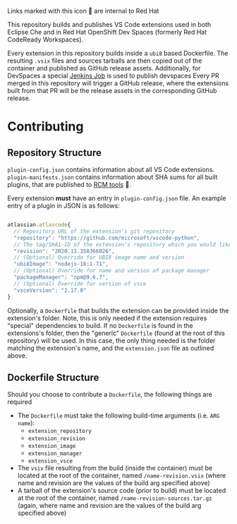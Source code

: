 Links marked with this icon 🚪 are internal to Red Hat

This repository builds and publishes VS Code extensions used in both Eclipse Che and in Red Hat OpenShift Dev Spaces (formerly Red Hat CodeReady Workspaces).

Every extension in this repository builds inside a `ubi8` based Dockerfile. The resulting `.vsix` files and sources tarballs are then copied out of the container and published as GitHub release assets. Additionally, for DevSpaces a special [Jenkins Job](https://main-jenkins-csb-crwqe.apps.ocp-c1.prod.psi.redhat.com/job/DS_CI/job/pluginregistry-plugins_3.x) is used to publish devspaces  Every PR merged in this repository will trigger a GitHub release, where the extensions built from that PR will be the release assets in the corresponding GitHub release.

# Contributing
## Repository Structure
`plugin-config.json` contains information about all VS Code extensions.
`plugin-manifests.json` contains information about SHA sums for all built plugins, that are published to [RCM tools](https://download.devel.redhat.com/rcm-guest/staging/devspaces/build-requirements/) 🚪. 

Every extension  **must** have an entry in `plugin-config.json` file. An example entry of a plugin in JSON is as follows:

```js

atlassian.atlascode{
  // Repository URL of the extension's git repository
  "repository": "https://github.com/microsoft/vscode-python",
  // The tag/SHA1-ID of the extension's repository which you would like to build
  "revision": "2020.11.358366026",
  // (Optional) Override for UBI8 image name and version
  "ubi8Image": "nodejs-18:1-71",
  // (Optional) Override for name and version of package manager
  "packageManager": "npm@9.6.7",
  // (Optional) Override for version of vsce
  "vsceVersion": "2.17.0"
}
```

Optionally, a `Dockerfile` that builds the extension can be provided inside the extension's folder. Note, this is only needed if the extension requires "special" dependencies to build. If no `Dockerfile` is found in the extensions's folder, then the "generic" `Dockerfile` (found at the root of this repository) will be used. In this case, the only thing needed is the folder matching the extension's name, and the `extension.json` file as outlined above.

## Dockerfile Structure
Should you choose to contribute a `Dockerfile`, the following things are required
* The `Dockerfile` must take the following build-time arguments (i.e. `ARG name`):
    * `extension_repository`
    * `extension_revision`
    * `extension_image`
    * `extension_manager`
    * `extension_vsce`
* The `vsix` file resulting from the build (inside the container) must be located at the root of the container, named `/name-revision.vsix` (where name and revision are the values of the build arg specified above)
* A tarball of the extension's source code (prior to build) must be located at the root of the container, named `/name-revision-sources.tar.gz` (again, where name and revision are the values of the build arg specified above)
